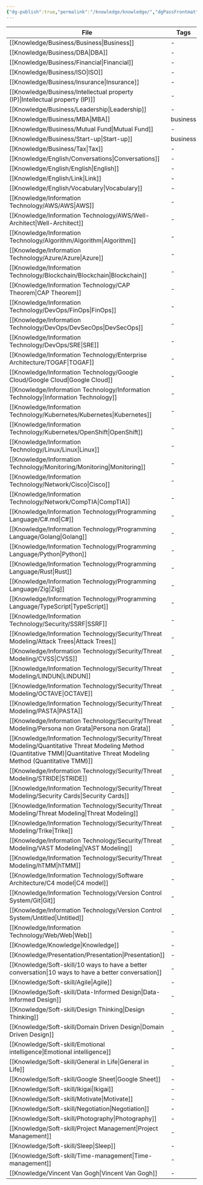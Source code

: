 ```yaml
---
{"dg-publish":true,"permalink":"/knowledge/knowledge/","dgPassFrontmatter":true,"noteIcon":"📝"}
---
```



| File                                                                                                                                                                            | Tags     |
| ------------------------------------------------------------------------------------------------------------------------------------------------------------------------------- | -------- |
| [[Knowledge/Business/Business\|Business]]                                                                                                                                    | \-       |
| [[Knowledge/Business/DBA\|DBA]]                                                                                                                                              | \-       |
| [[Knowledge/Business/Financial\|Financial]]                                                                                                                                  | \-       |
| [[Knowledge/Business/ISO\|ISO]]                                                                                                                                              | \-       |
| [[Knowledge/Business/Insurance\|Insurance]]                                                                                                                                  | \-       |
| [[Knowledge/Business/Intellectual property (IP)\|Intellectual property (IP)]]                                                                                                | \-       |
| [[Knowledge/Business/Leadership\|Leadership]]                                                                                                                                | \-       |
| [[Knowledge/Business/MBA\|MBA]]                                                                                                                                              | business |
| [[Knowledge/Business/Mutual Fund\|Mutual Fund]]                                                                                                                              | \-       |
| [[Knowledge/Business/Start-up\|Start-up]]                                                                                                                                    | business |
| [[Knowledge/Business/Tax\|Tax]]                                                                                                                                              | \-       |
| [[Knowledge/English/Conversations\|Conversations]]                                                                                                                           | \-       |
| [[Knowledge/English/English\|English]]                                                                                                                                       | \-       |
| [[Knowledge/English/Link\|Link]]                                                                                                                                             | \-       |
| [[Knowledge/English/Vocabulary\|Vocabulary]]                                                                                                                                 | \-       |
| [[Knowledge/Information Technology/AWS/AWS\|AWS]]                                                                                                                            | \-       |
| [[Knowledge/Information Technology/AWS/Well-Architect\|Well-Architect]]                                                                                                      | \-       |
| [[Knowledge/Information Technology/Algorithm/Algorithm\|Algorithm]]                                                                                                          | \-       |
| [[Knowledge/Information Technology/Azure/Azure\|Azure]]                                                                                                                      | \-       |
| [[Knowledge/Information Technology/Blockchain/Blockchain\|Blockchain]]                                                                                                       | \-       |
| [[Knowledge/Information Technology/CAP Theorem\|CAP Theorem]]                                                                                                                | \-       |
| [[Knowledge/Information Technology/DevOps/FinOps\|FinOps]]                                                                                                                   | \-       |
| [[Knowledge/Information Technology/DevOps/DevSecOps\|DevSecOps]]                                                                                                             | \-       |
| [[Knowledge/Information Technology/DevOps/SRE\|SRE]]                                                                                                                         | \-       |
| [[Knowledge/Information Technology/Enterprise Architecture/TOGAF\|TOGAF]]                                                                                                    | \-       |
| [[Knowledge/Information Technology/Google Cloud/Google Cloud\|Google Cloud]]                                                                                                 | \-       |
| [[Knowledge/Information Technology/Information Technology\|Information Technology]]                                                                                          | \-       |
| [[Knowledge/Information Technology/Kubernetes/Kubernetes\|Kubernetes]]                                                                                                       | \-       |
| [[Knowledge/Information Technology/Kubernetes/OpenShift\|OpenShift]]                                                                                                         | \-       |
| [[Knowledge/Information Technology/Linux/Linux\|Linux]]                                                                                                                      | \-       |
| [[Knowledge/Information Technology/Monitoring/Monitoring\|Monitoring]]                                                                                                       | \-       |
| [[Knowledge/Information Technology/Network/Cisco\|Cisco]]                                                                                                                    | \-       |
| [[Knowledge/Information Technology/Network/CompTIA\|CompTIA]]                                                                                                                | \-       |
| [[Knowledge/Information Technology/Programming Language/C#.md\|C#]]                                                                                                             | \-       |
| [[Knowledge/Information Technology/Programming Language/Golang\|Golang]]                                                                                                     | \-       |
| [[Knowledge/Information Technology/Programming Language/Python\|Python]]                                                                                                     | \-       |
| [[Knowledge/Information Technology/Programming Language/Rust\|Rust]]                                                                                                         | \-       |
| [[Knowledge/Information Technology/Programming Language/Zig\|Zig]]                                                                                                           | \-       |
| [[Knowledge/Information Technology/Programming Language/TypeScript\|TypeScript]]                                                                                             | \-       |
| [[Knowledge/Information Technology/Security/SSRF\|SSRF]]                                                                                                                     | \-       |
| [[Knowledge/Information Technology/Security/Threat Modeling/Attack Trees\|Attack Trees]]                                                                                     | \-       |
| [[Knowledge/Information Technology/Security/Threat Modeling/CVSS\|CVSS]]                                                                                                     | \-       |
| [[Knowledge/Information Technology/Security/Threat Modeling/LINDUN\|LINDUN]]                                                                                                 | \-       |
| [[Knowledge/Information Technology/Security/Threat Modeling/OCTAVE\|OCTAVE]]                                                                                                 | \-       |
| [[Knowledge/Information Technology/Security/Threat Modeling/PASTA\|PASTA]]                                                                                                   | \-       |
| [[Knowledge/Information Technology/Security/Threat Modeling/Persona non Grata\|Persona non Grata]]                                                                           | \-       |
| [[Knowledge/Information Technology/Security/Threat Modeling/Quantitative Threat Modeling Method (Quantitative TMM)\|Quantitative Threat Modeling Method (Quantitative TMM)]] | \-       |
| [[Knowledge/Information Technology/Security/Threat Modeling/STRIDE\|STRIDE]]                                                                                                 | \-       |
| [[Knowledge/Information Technology/Security/Threat Modeling/Security Cards\|Security Cards]]                                                                                 | \-       |
| [[Knowledge/Information Technology/Security/Threat Modeling/Threat Modeling\|Threat Modeling]]                                                                               | \-       |
| [[Knowledge/Information Technology/Security/Threat Modeling/Trike\|Trike]]                                                                                                   | \-       |
| [[Knowledge/Information Technology/Security/Threat Modeling/VAST Modeling\|VAST Modeling]]                                                                                   | \-       |
| [[Knowledge/Information Technology/Security/Threat Modeling/hTMM\|hTMM]]                                                                                                     | \-       |
| [[Knowledge/Information Technology/Software Architecture/C4 model\|C4 model]]                                                                                                | \-       |
| [[Knowledge/Information Technology/Version Control System/Git\|Git]]                                                                                                         | \-       |
| [[Knowledge/Information Technology/Version Control System/Untitled\|Untitled]]                                                                                               | \-       |
| [[Knowledge/Information Technology/Web/Web\|Web]]                                                                                                                            | \-       |
| [[Knowledge/Knowledge\|Knowledge]]                                                                                                                                           | \-       |
| [[Knowledge/Presentation/Presentation\|Presentation]]                                                                                                                        | \-       |
| [[Knowledge/Soft-skill/10 ways to have a better conversation\|10 ways to have a better conversation]]                                                                        | \-       |
| [[Knowledge/Soft-skill/Agile\|Agile]]                                                                                                                                        | \-       |
| [[Knowledge/Soft-skill/Data-Informed Design\|Data-Informed Design]]                                                                                                          | \-       |
| [[Knowledge/Soft-skill/Design Thinking\|Design Thinking]]                                                                                                                    | \-       |
| [[Knowledge/Soft-skill/Domain Driven Design\|Domain Driven Design]]                                                                                                          | \-       |
| [[Knowledge/Soft-skill/Emotional intelligence\|Emotional intelligence]]                                                                                                      | \-       |
| [[Knowledge/Soft-skill/General in Life\|General in Life]]                                                                                                                    | \-       |
| [[Knowledge/Soft-skill/Google Sheet\|Google Sheet]]                                                                                                                          | \-       |
| [[Knowledge/Soft-skill/Ikigai\|Ikigai]]                                                                                                                                      | \-       |
| [[Knowledge/Soft-skill/Motivate\|Motivate]]                                                                                                                                  | \-       |
| [[Knowledge/Soft-skill/Negotiation\|Negotiation]]                                                                                                                            | \-       |
| [[Knowledge/Soft-skill/Photography\|Photography]]                                                                                                                            | \-       |
| [[Knowledge/Soft-skill/Project Management\|Project Management]]                                                                                                              | \-       |
| [[Knowledge/Soft-skill/Sleep\|Sleep]]                                                                                                                                        | \-       |
| [[Knowledge/Soft-skill/Time-management\|Time-management]]                                                                                                                    | \-       |
| [[Knowledge/Vincent Van Gogh\|Vincent Van Gogh]]                                                                                                                             | \-       |

